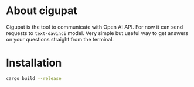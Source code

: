 # About cigupat

Cigupat is the tool to communicate with Open AI API. For now it can send requests to `text-davinci` model. Very simple but useful way to get answers on your questions straight from the terminal.

# Installation
```bash
cargo build --release
```